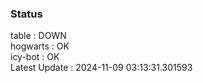 ### Status


table : DOWN  
hogwarts : OK  
icy-bot : OK  
Latest Update : 2024-11-09 03:13:31.301593
